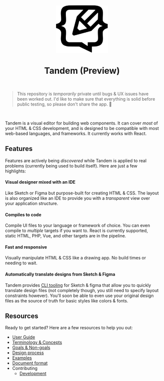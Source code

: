 <p align="center">
  <img src="assets/logo.svg" width="170px">
  <h1 align="center">Tandem (Preview)</h1>
</p>

<br />

> This repository is _temporarily_ private until bugs & UX issues have been worked out. I'd like to make sure that everything is solid before public testing, so please don't share the app. 🙂

<br />

Tandem is a visual editor for building web components. It can cover _most_ of your HTML & CSS development, and is designed to be compatible with most web-based languages, and frameworks. It currently works with React.


## Features

Features are actively being _discovered_ while Tandem is applied to real problems (currently being used to build itself). Here are just a few highlights:

#### Visual designer mixed with an IDE

Like Sketch or Figma but purpose-built for creating HTML & CSS. The layout is also organized like an IDE to provide you with a _transparent_ view over your application structure. 

#### Compiles to code

Compile UI files to your language or framework of choice. You can even compile to _multiple_ targets if you want to. React is currently supported, static HTML, PHP, Vue, and other targets are in the pipeline.

#### Fast and responsive

Visually manipulate HTML & CSS like a drawing app. No build times or needing to wait. 

#### Automatically translate designs from Sketch & Figma

Tandem provides [CLI tooling](./packages/paperclip-design-converter) for Sketch & figma that allow you to quickly translate design files (not completely though, you still need to specify layout constraints however). You'll soon be able to even use your original design files as the source of truth for basic styles like colors & fonts.

## Resources

Ready to get started? Here are a few resources to help you out:

- [User Guide](./docs/user-guide)
- [Terminology & Concepts](./docs/concepts.md)
- [Goals & Non-goals](./docs/goals.md)
- [Design process](./docs/design-process.md)
- [Examples](https://github.com/tandemcode/examples)
- [Document format](./docs/document-format.md)
- Contributing
  - [Development](./docs/contributing/development.md)

